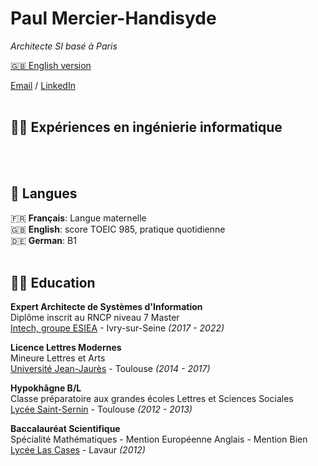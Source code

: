 # Paul Mercier-Handisyde

_Architecte SI basé à Paris_ <br>

[🇬🇧 English version](https://cv.handisyde.com/) <br>

[Email](mailto:hello@handisyde.com) / [LinkedIn](https://www.linkedin.com/in/handisyde/)
<br><br>

## 👨‍💻 Expériences en ingénierie informatique

<br><br>

## 💬 Langues

🇫🇷 **Français**: Langue maternelle <br>
🇬🇧 **English**: score TOEIC 985, pratique quotidienne <br>
🇩🇪 **German**: B1
<br><br>

## 👨‍🎓 Education

**Expert Architecte de Systèmes d'Information**<br>
Diplôme inscrit au RNCP niveau 7 Master<br>
[Intech, groupe ESIEA](https://www.intechinfo.fr/) - Ivry-sur-Seine _(2017 - 2022)_ <br>

**Licence Lettres Modernes**<br>
Mineure Lettres et Arts<br>
[Université Jean-Jaurès](https://www.univ-tlse2.fr/accueil/formation-insertion/licence-lettres-modernes) - Toulouse _(2014 - 2017)_

**Hypokhâgne B/L**<br>
Classe préparatoire aux grandes écoles Lettres et Sciences Sociales<br>
[Lycée Saint-Sernin](https://saint-sernin.mon-ent-occitanie.fr/classes-preparatoires-bl-lss/presentation-de-la-filere-bl/) - Toulouse _(2012 - 2013)_

**Baccalauréat Scientifique**<br>
Spécialité Mathématiques - Mention Européenne Anglais - Mention Bien<br>
[Lycée Las Cases](https://las-cases.mon-ent-occitanie.fr/) - Lavaur _(2012)_

<br><br>
